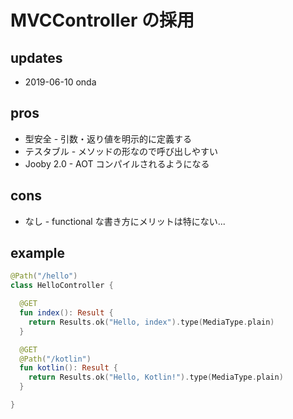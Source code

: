 # MVCController の採用

## updates

 * 2019-06-10 onda

## pros

 * 型安全 - 引数・返り値を明示的に定義する
 * テスタブル - メソッドの形なので呼び出しやすい
 * Jooby 2.0 - AOT コンパイルされるようになる
 
## cons

 * なし - functional な書き方にメリットは特にない...
 
## example

```kotlin
@Path("/hello")
class HelloController {

  @GET
  fun index(): Result {
    return Results.ok("Hello, index").type(MediaType.plain)
  }

  @GET
  @Path("/kotlin")
  fun kotlin(): Result {
    return Results.ok("Hello, Kotlin!").type(MediaType.plain)
  }

}
```
